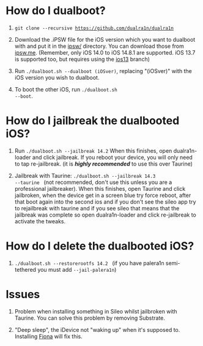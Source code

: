 # How do I dualboot?

1. <code>git clone --recursive https://github.com/dualra1n/dualra1n</code>

2. Download the .iPSW file for the iOS version which you want to dualboot with and put it in the [ipsw/](https://github.com/dualra1n/dualra1n/tree/main/ipsw) directory. You can download those from [ipsw.me](https://ipsw.me). (Remember, only iOS 14.0 to iOS 14.8.1 are supported. iOS 13.7 is supported too, but requires using the [ios13](https://github.com/dualra1n/dualra1n/tree/ios13) branch)

3. Run `./dualboot.sh --dualboot (iOSver)`, replacing "(iOSver)" with the iOS version you wish to dualboot.

4. To boot the other iOS, run <code>./dualboot.sh --boot</code>.

# How do I jailbreak the dualbooted iOS?

1. Run `./dualboot.sh --jailbreak 14.2` When this finishes, open dualra1n-loader and click jailbreak. If you reboot your device, you will only need to tap re-jailbreak. (it is ***highly recommended*** to use this over Taurine)

2. Jailbreak with Taurine: <code>./dualboot.sh --jailbreak 14.3 --taurine </code> (not recommended, don't use this unless you are a professional jailbreaker). When this finishes, open Taurine and click jailbroken, when the device get in a screen blue try force reboot, after that boot again into the second ios and if you don't see the sileo app try to rejailbreak with taurine and if you see sileo that means that the jailbreak was complete so open dualra1n-loader and click re-jailbreak to activate the tweaks. 

# How do I delete the dualbooted iOS?

1. <code>./dualboot.sh --restorerootfs 14.2 </code> (if you have palera1n semi-tethered you must add <code>--jail-palera1n</code>)

# Issues 

1. Problem when installing something in Sileo whilst jailbroken with Taurine. You can solve this problem by removing Substrate.


2. "Deep sleep", the iDevice not "waking up" when it's supposed to. Installing [Fiona](https://www.ios-repo-updates.com/repository/julioverne-s-repo/package/com.julioverne.fiona/) will fix this.
